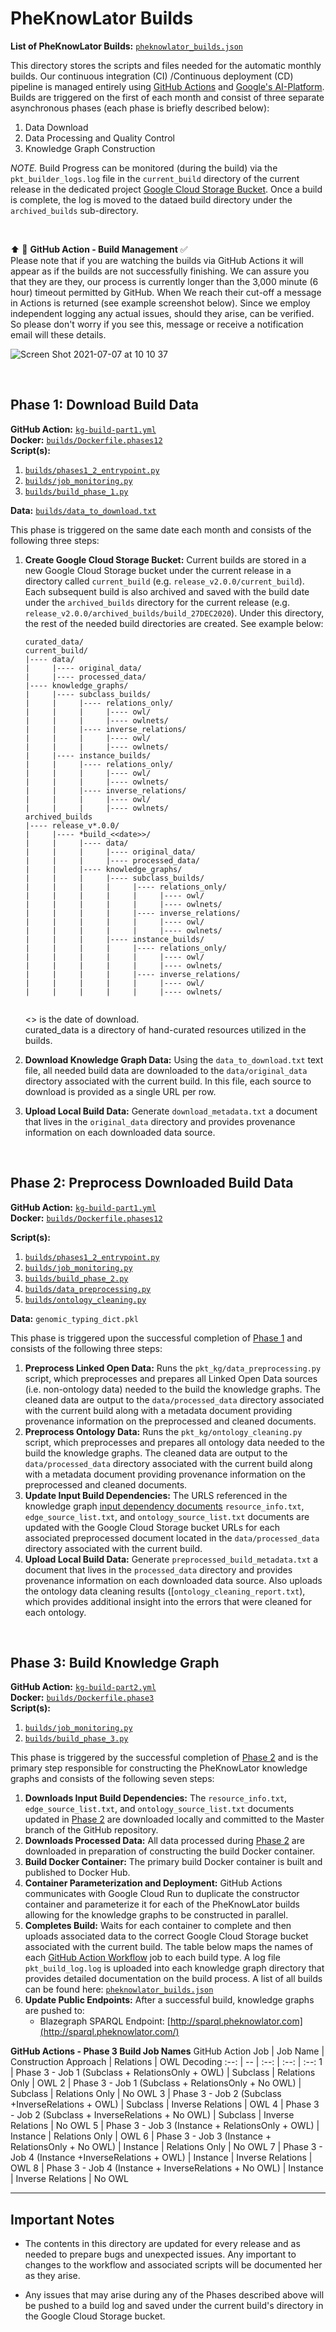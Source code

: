 # PheKnowLator Builds  
**List of PheKnowLator Builds:** [`pheknowlator_builds.json`](https://storage.googleapis.com/pheknowlator/pheknowlator_builds.json)     

This directory stores the scripts and files needed for the automatic monthly builds. Our continuous integration (CI)
/Continuous deployment (CD) pipeline is managed entirely using [GitHub Actions](https://github.com/actions) and [Google's AI-Platform](https://cloud.google.com/ai-platform). Builds are triggered on the first of each month and consist of three separate asynchronous phases (each phase is briefly described below):  
1. Data Download 
2. Data Processing and Quality Control   
3. Knowledge Graph Construction  

*NOTE.* Build Progress can be monitored (during the build) via the `pkt_builder_logs.log` file in the `current_build` directory of the current release in the dedicated project [Google Cloud Storage Bucket](https://console.cloud.google.com/storage/browser/pheknowlator?project=pheknowlator). Once a build is complete, the log is moved to the dataed build directory under the `archived_builds` sub-directory.  

<br>

⬆️ 📅  **GitHub Action - Build Management** ✅  
Please note that if you are watching the builds via GitHub Actions it will appear as if the builds are not successfully finishing. We can assure you that they are they, our process is currently longer than the 3,000 minute (6 hour) timeout permitted by GitHub. When We reach their cut-off a message in Actions is returned (see example screenshot below). Since we employ independent logging any actual issues, should they arise, can be verified. So please don't worry if you see this, message or receive a notification email will these details.  

![Screen Shot 2021-07-07 at 10 10 37](https://user-images.githubusercontent.com/8030363/124793902-af15ae00-df0b-11eb-939f-3a64aa24a215.png)

<br>
 
## Phase 1: Download Build Data 
**GitHub Action:** [`kg-build-part1.yml`](https://github.com/callahantiff/PheKnowLator/blob/master/.github/workflows/kg-build-part1.yml)  
**Docker:** [`builds/Dockerfile.phases12`](https://github.com/callahantiff/PheKnowLator/blob/master/builds/Dockerfile.phases12)  
**Script(s):**  
1. [`builds/phases1_2_entrypoint.py`](https://github.com/callahantiff/PheKnowLator/blob/master/builds/phases1_2_entrypoint.py)  
2. [`builds/job_monitoring.py`](https://github.com/callahantiff/PheKnowLator/blob/master/builds/job_monitoring.py) 
3. [`builds/build_phase_1.py`](https://github.com/callahantiff/PheKnowLator/blob/master/builds/build_phase_1.py)     

**Data:** [`builds/data_to_download.txt`](https://github.com/callahantiff/PheKnowLator/blob/master/builds/data_to_download.txt)  

This phase is triggered on the same date each month and consists of the following three steps:    
1. **Create Google Cloud Storage Bucket:** Current builds are stored in a new Google Cloud Storage bucket under the current release in a directory called `current_build` (e.g. `release_v2.0.0/current_build`). Each subsequent build is also archived and saved with the build date under the `archived_builds` directory for the current release (e.g. `release_v2.0.0/archived_builds/build_27DEC2020`). Under this directory, the rest of the needed build directories are created. See example below:
   ```
   curated_data/
   current_build/
   |---- data/
   |     |---- original_data/
   |     |---- processed_data/   
   |---- knowledge_graphs/  
   |     |---- subclass_builds/
   |     |     |---- relations_only/
   |     |     |     |---- owl/
   |     |     |     |---- owlnets/     
   |     |     |---- inverse_relations/
   |     |     |     |---- owl/
   |     |     |     |---- owlnets/     
   |     |---- instance_builds/
   |     |     |---- relations_only/
   |     |     |     |---- owl/
   |     |     |     |---- owlnets/     
   |     |     |---- inverse_relations/
   |     |     |     |---- owl/
   |     |     |     |---- owlnets/
   archived_builds
   |---- release_v*.0.0/
   |     |---- *build_<<date>>/
   |     |     |---- data/
   |     |     |     |---- original_data/
   |     |     |     |---- processed_data/   
   |     |     |---- knowledge_graphs/  
   |     |     |     |---- subclass_builds/
   |     |     |     |     |---- relations_only/
   |     |     |     |     |     |---- owl/
   |     |     |     |     |     |---- owlnets/     
   |     |     |     |     |---- inverse_relations/
   |     |     |     |     |     |---- owl/
   |     |     |     |     |     |---- owlnets/     
   |     |     |     |---- instance_builds/
   |     |     |     |     |---- relations_only/
   |     |     |     |     |     |---- owl/
   |     |     |     |     |     |---- owlnets/     
   |     |     |     |     |---- inverse_relations/
   |     |     |     |     |     |---- owl/
   |     |     |     |     |     |---- owlnets/   
      
   ```
   <<date>> is the date of download.  
   curated_data is a directory of hand-curated resources utilized in the builds.  
   
2. **Download Knowledge Graph Data:** Using the `data_to_download.txt` text file, all needed build data are downloaded to the `data/original_data` directory associated with the current build. In this file, each source to download is provided as a single URL per row.   
3. **Upload Local Build Data:** Generate `download_metadata.txt` a document that lives in the `original_data` directory and provides provenance information on each downloaded data source.

<br>

## Phase 2: Preprocess Downloaded Build Data       
**GitHub Action:** [`kg-build-part1.yml`](https://github.com/callahantiff/PheKnowLator/blob/master/.github/workflows/kg-build-part1.yml)  
**Docker:** [`builds/Dockerfile.phases12`](https://github.com/callahantiff/PheKnowLator/blob/master/builds/Dockerfile.phases12)

**Script(s):**  
1. [`builds/phases1_2_entrypoint.py`](https://github.com/callahantiff/PheKnowLator/blob/master/builds/phases1_2_entrypoint.py)  
2. [`builds/job_monitoring.py`](https://github.com/callahantiff/PheKnowLator/blob/master/builds/job_monitoring.py)  
3. [`builds/build_phase_2.py`](https://github.com/callahantiff/PheKnowLator/blob/master/builds/build_phase_2.py) 
4. [`builds/data_preprocessing.py`](https://github.com/callahantiff/PheKnowLator/blob/master/builds/data_preprocessing.py)  
5. [`builds/ontology_cleaning.py`](https://github.com/callahantiff/PheKnowLator/blob/master/builds/ontology_cleaning.py)  

**Data:** `genomic_typing_dict.pkl`

This phase is triggered upon the successful completion of [Phase 1](#Phase-1:-Download-Build-Data) and consists of the following three steps:  
1. **Preprocess Linked Open Data:** Runs the `pkt_kg/data_preprocessing.py` script, which preprocesses and prepares all Linked Open Data sources (i.e. non-ontology data) needed to the build the knowledge graphs. The cleaned data are output to the `data/processed_data` directory associated with the current build along with a metadata document providing provenance information on the preprocessed and cleaned documents.      
2. **Preprocess Ontology Data:** Runs the `pkt_kg/ontology_cleaning.py` script, which preprocesses and prepares all ontology data needed to the build the knowledge graphs. The cleaned data are output to the `data/processed_data` directory associated with the current build along with a metadata document providing provenance information on the preprocessed and cleaned documents.  
3. **Update Input Build Dependencies:** The URLS referenced in the knowledge graph [input dependency documents](https://github.com/callahantiff/PheKnowLator/wiki/Dependencies) `resource_info.txt`, `edge_source_list.txt`, and `ontology_source_list.txt` documents are updated with the Google Cloud Storage bucket URLs for each associated preprocessed document located in the `data/processed_data` directory associated with the current build.  
4. **Upload Local Build Data:** Generate `preprocessed_build_metadata.txt` a document that lives in the 
   `processed_data` directory and provides provenance information on each downloaded data source. Also uploads the ontology data cleaning results ([`ontology_cleaning_report.txt`), which provides additional insight into the errors that were cleaned for each ontology.

<br>

## Phase 3: Build Knowledge Graph    
**GitHub Action:** [`kg-build-part2.yml`](https://github.com/callahantiff/PheKnowLator/blob/master/.github/workflows/kg-build-part2.yml)  
**Docker:** [`builds/Dockerfile.phase3`](https://github.com/callahantiff/PheKnowLator/blob/master/builds/Dockerfile.phase3)  
**Script(s):**    
1. [`builds/job_monitoring.py`](https://github.com/callahantiff/PheKnowLator/blob/master/builds/job_monitoring.py)  
2. [`builds/build_phase_3.py`](https://github.com/callahantiff/PheKnowLator/blob/master/builds/build_phase_3.py) 

This phase is triggered by the successful completion of [Phase 2](#Phase-2:-Preprocess-Downloaded-Build-Data) and is the primary step responsible for constructing the PheKnowLator knowledge graphs and consists of the following seven steps:  
1. **Downloads Input Build Dependencies:** The `resource_info.txt`, `edge_source_list.txt`, and 
   `ontology_source_list.txt` documents updated in [Phase 2](#Phase-2:-Preprocess-Downloaded-Build-Data) are downloaded locally and committed to the Master branch of the GitHub repository.     
2. **Downloads Processed Data:** All data processed during [Phase 2](#Phase-2:-Preprocess-Downloaded-Build-Data) are downloaded in preparation of constructing the build Docker container.  
3. **Build Docker Container:** The primary build Docker container is built and published to Docker Hub.  
4. **Container Parameterization and Deployment:** GitHub Actions communicates with Google Cloud Run to duplicate the constructor container and parameterize it for each of the PheKnowLator builds allowing for the knowledge graphs to be constructed in parallel.  
5. **Completes Build:** Waits for each container to complete and then uploads associated data to the correct Google Cloud Storage bucket associated with the current build. The table below maps the names of each [GitHub Action Workflow](https://github.com/callahantiff/PheKnowLator/blob/master/.github/workflows/kg-build-part2.yml) job to each build type. A log file `pkt_build_log.log` is uploaded into each knowledge graph directory that provides detailed documentation on the build process. A list of all builds can be found here: [`pheknowlator_builds.json`](https://storage.googleapis.com/pheknowlator/pheknowlator_builds.json)  
6. **Update Public Endpoints:** After a successful build, knowledge graphs are pushed to:   
    - Blazegraph SPARQL Endpoint: [http://sparql.pheknowlator.com](http://sparql.pheknowlator.com/)  

**GitHub Actions - Phase 3 Build Job Names**
GitHub   Action Job | Job Name | Construction   Approach | Relations | OWL Decoding
:--: | -- | :--: | :--: | :--:
1 | Phase   3 - Job 1 (Subclass + RelationsOnly + OWL) | Subclass | Relations   Only | OWL
2 | Phase   3 - Job 1 (Subclass + RelationsOnly + No OWL) | Subclass | Relations   Only | No   OWL
3 | Phase   3 - Job 2 (Subclass +InverseRelations + OWL) | Subclass | Inverse   Relations | OWL
4 | Phase   3 - Job 2 (Subclass + InverseRelations + No OWL) | Subclass | Inverse   Relations | No   OWL
5 | Phase   3 - Job 3 (Instance + RelationsOnly + OWL) | Instance | Relations   Only | OWL
6 | Phase   3 - Job 3 (Instance + RelationsOnly + No OWL) | Instance | Relations   Only | No   OWL
7 | Phase   3 - Job 4 (Instance +InverseRelations + OWL) | Instance | Inverse   Relations | OWL
8 | Phase   3 - Job 4 (Instance + InverseRelations + No OWL) | Instance | Inverse   Relations | No   OWL

____

## Important Notes  
- The contents in this directory are updated for every release and as needed to prepare bugs and unexpected issues. Any important to changes to the workflow and associated scripts will be documented her as they arise.

- Any issues that may arise during any of the Phases described above will be pushed to a build log and saved under the current build's directory in the Google Cloud Storage bucket.  

